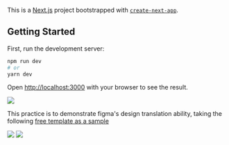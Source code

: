 This is a [Next.js](https://nextjs.org/) project bootstrapped with [`create-next-app`](https://github.com/vercel/next.js/tree/canary/packages/create-next-app).

## Getting Started

First, run the development server:

```bash
npm run dev
# or
yarn dev
```

Open [http://localhost:3000](http://localhost:3000) with your browser to see the result.


![](https://user-images.githubusercontent.com/62184285/285088607-b7cc7021-3651-415f-8cc0-171d6673e0d4.gif)


This practice is to demonstrate figma's design translation ability, taking the following [free template as a sample](https://www.figma.com/file/ou45E9WOBfIE8KwfhwpGto/Material-Dashboard-2---Free-Admin-Template-(Community)?type=design&node-id=1224%3A40369&mode=design&t=7trHDr7zXBFOxUP9-1)

![](https://user-images.githubusercontent.com/62184285/285088611-3f72ecb6-1d71-4717-9acd-227a82a97a2d.png)
![](https://user-images.githubusercontent.com/62184285/285088612-4f5bb156-e514-461a-9a83-3815d6eeaa15.png)


